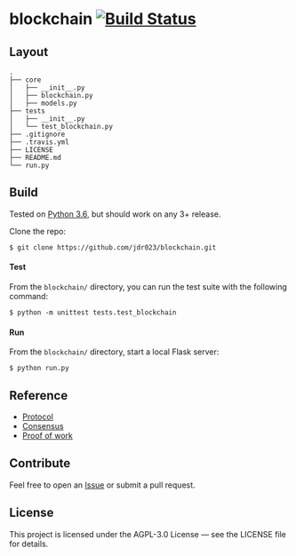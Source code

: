 # blockchain [![Build Status](https://travis-ci.com/jdr023/blockchain.svg?token=MJAVVCPapY3bjg5PYxsH&branch=master)](https://travis-ci.com/jdr023/blockchain)

## Layout
    .
    ├── core
    │   ├── __init__.py
    │   ├── blockchain.py
    │   ├── models.py
    ├── tests
    │   ├── __init__.py
    │   └── test_blockchain.py
    ├── .gitignore
    ├── .travis.yml
    ├── LICENSE
    ├── README.md
    └── run.py
    
Build
- 
Tested on [Python 3.6](https://www.python.org/downloads/release/python-360/), but should work on any 3+ release.

Clone the repo:
```Shell
$ git clone https://github.com/jdr023/blockchain.git
```

#### Test
From the `blockchain/` directory, you can run the test suite with the following command:
```Shell
$ python -m unittest tests.test_blockchain
```

#### Run
From the `blockchain/` directory, start a local Flask server:
```Shell
$ python run.py
```

Reference
-
* [Protocol](http://www.michaelnielsen.org/ddi/how-the-bitcoin-protocol-actually-works/)
* [Consensus](https://www.persistent.com/wp-content/uploads/2017/04/WP-Understanding-Blockchain-Consensus-Models.pdf)
* [Proof of work](https://en.bitcoin.it/wiki/Proof_of_work)

Contribute
-
Feel free to open an [Issue](https://github.com/jdr023/blockchain/issues/new) or submit a pull request.

License
-
This project is licensed under the AGPL-3.0 License — see the LICENSE file for details.

